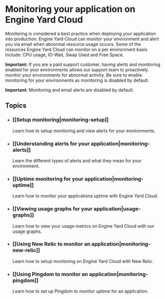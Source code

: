 # Monitoring your application on Engine Yard Cloud


Monitoring is considered a best practice when deploying your application
into production.  Engine Yard Cloud can monitor your environment and alert you via
email when abnormal resource usage occurs. Some of the resources Engine Yard Cloud 
can monitor on a per environment basis include: CPU usage, IO-Wait, Swap 
Used and Free Space. 

**Important:** If you are a paid support customer, having alerts and monitoring enabled
for your environments allows our support team to proactively monitor your
environments for abnormal activity. Be sure to enable monitoring for your 
environments as monitoring is disabled by default.

**Important:** Monitoring and email alerts are disabled by default.

## Topics

* ### [[Setup monitoring|monitoring-setup]]
  Learn how to setup monitoring and view alerts for your environments.
  
* ### [[Understanding alerts for your application|monitoring-alerts]]
  Learn the different types of alerts and what they mean for your environment.  

* ### [[Uptime monitoring for your application|monitoring-uptime]]
  Learn how to monitor your applications uptime with Engine Yard Cloud.

* ### [[Viewing usage graphs for your application|usage-graphs]]
  Learn how to view your usage metrics on Engine Yard Cloud with our usage graphs.

* ### [[Using New Relic to monitor an application|monitoring-new-relic]]
  Learn how to setup monitoring on Engine Yard Cloud with New Relic.

* ### [[Using Pingdom to monitor an application|monitoring-pingdom]]
  Learn how to set up Pingdom to monitor uptime for an application.
